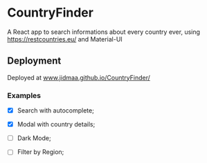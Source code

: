 # CountryFinder
A React app to search informations about every country ever, using https://restcountries.eu/ and Material-UI
## Deployment
Deployed at www.jidmaa.github.io/CountryFinder/
### Examples

- [x] Search with autocomplete;
- [x] Modal with country details;
- [ ] Dark Mode;
- [ ] Filter by Region;

